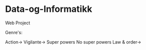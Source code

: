 Data-og-Informatikk
===================

Web Project

Genre's:

Action->
  Vigilante->
    Super powers
    No super powers
  Law & order->
    
